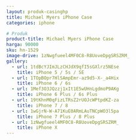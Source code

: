 ```yaml
---
layout: produk-casinghp
title: Michael Myers iPhone Case
categories: iphone

# Produk
product-title: Michael Myers iPhone Case
harga: 90000
sku: hn-1529
image-drive: 1zNwgfueel4MF0C8-R8UoveDpgSRSZRM_
gallery:
  - url: 1tdBcYJImJLzCHJdX9qfI5sGXlrz5NEse
    title: iPhone 5 / 5s / SE
  - url: 1TOpBOpr7HlSAmpEmr-az9d5-X-_a4Hix
    title: iPhone 6 / 6s
  - url: 1Mef3O3JQzzj1xIt1E5wUHnLgdmoP9AKg
    title: iPhone 6 Plus / 6s Plus
  - url: 19tKhnM0qFizLTRsZ2rUOJcWPtpdKZ-za
    title: iPhone 7 / 8
  - url: 1wGjrN-W-A71KuE0ARmLAuTNCpWO3l5pa
    title: iPhone 7 Plus / 8 Plus
  - url: 1zNwgfueel4MF0C8-R8UoveDpgSRSZRM_
    title: iPhone X
---
```

